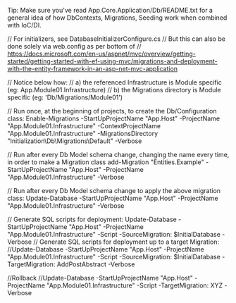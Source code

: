 ﻿Tip: 
Make sure you've read App.Core.Application/Db/README.txt for a general 
idea of how DbContexts, Migrations, Seeding work when combined with IoC/DI.

// For initializers, see DatabaseInitializerConfigure.cs
// But this can also be done solely via web.config as per bottom of
// https://docs.microsoft.com/en-us/aspnet/mvc/overview/getting-started/getting-started-with-ef-using-mvc/migrations-and-deployment-with-the-entity-framework-in-an-asp-net-mvc-application


// Notice below how:
// a) the referenced Infrastructure is Module specific (eg: App.Module01.Infrastructure)
// b) the Migrations directory is Module specific (eg: 'Db/Migrations/Module01')

// Run once, at the beginning of projects, to create the Db/Configuration class:
Enable-Migrations -StartUpProjectName "App.Host" -ProjectName "App.Module01.Infrastructure" -ContextProjectName "App.Module01.Infrastructure" -MigrationsDirectory "Initialization\Db\Migrations\Default" -Verbose

// Run after every Db Model schema change, changing the name every time, in order to make a Migration class
add-Migration "Entities.Example" -StartUpProjectName "App.Host" -ProjectName "App.Module01.Infrastructure" -Verbose                      

// Run after every Db Model schema change to apply the above migration class:
Update-Database -StartUpProjectName "App.Host" -ProjectName "App.Module01.Infrastructure" -Verbose


// Generate SQL scripts for deployment:
Update-Database -StartUpProjectName "App.Host" -ProjectName "App.Module01.Infrastructure" -Script -SourceMigration: $InitialDatabase -Verbose 
// Generate SQL scripts for deployment up to a target Migration:
//Update-Database -StartUpProjectName "App.Host" -ProjectName "App.Module01.Infrastructure" -Script -SourceMigration: $InitialDatabase -TargetMigration: AddPostAbstract -Verbose

//Rollback 
//Update-Database -StartUpProjectName "App.Host" -ProjectName "App.Module01.Infrastructure" -Script -TargetMigration: XYZ -Verbose   


